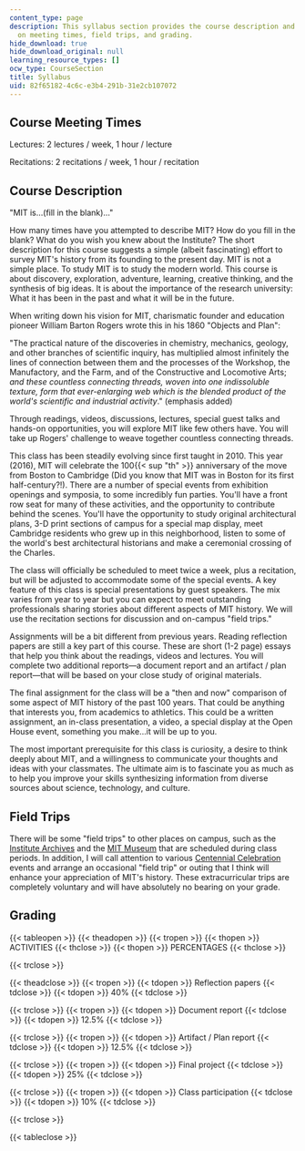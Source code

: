 ```yaml
---
content_type: page
description: This syllabus section provides the course description and information
  on meeting times, field trips, and grading.
hide_download: true
hide_download_original: null
learning_resource_types: []
ocw_type: CourseSection
title: Syllabus
uid: 82f65182-4c6c-e3b4-291b-31e2cb107072
---
```


Course Meeting Times
--------------------

Lectures: 2 lectures / week, 1 hour / lecture

Recitations: 2 recitations / week, 1 hour / recitation

Course Description
------------------

"MIT is…(fill in the blank)…"

How many times have you attempted to describe MIT? How do you fill in the blank? What do you wish you knew about the Institute? The short description for this course suggests a simple (albeit fascinating) effort to survey MIT's history from its founding to the present day. MIT is not a simple place. To study MIT is to study the modern world. This course is about discovery, exploration, adventure, learning, creative thinking, and the synthesis of big ideas. It is about the importance of the research university: What it has been in the past and what it will be in the future.

When writing down his vision for MIT, charismatic founder and education pioneer William Barton Rogers wrote this in his 1860 "Objects and Plan":

"The practical nature of the discoveries in chemistry, mechanics, geology, and other branches of scientific inquiry, has multiplied almost infinitely the lines of connection between them and the processes of the Workshop, the Manufactory, and the Farm, and of the Constructive and Locomotive Arts; _and these countless connecting threads, woven into one indissoluble texture, form that ever-enlarging web which is the blended product of the world's scientific and industrial activity_." (emphasis added)

Through readings, videos, discussions, lectures, special guest talks and hands-on opportunities, you will explore MIT like few others have. You will take up Rogers' challenge to weave together countless connecting threads.

This class has been steadily evolving since first taught in 2010. This year (2016), MIT will celebrate the 100{{< sup "th" >}} anniversary of the move from Boston to Cambridge (Did you know that MIT was in Boston for its first half-century?!). There are a number of special events from exhibition openings and symposia, to some incredibly fun parties. You'll have a front row seat for many of these activities, and the opportunity to contribute behind the scenes. You'll have the opportunity to study original architectural plans, 3-D print sections of campus for a special map display, meet Cambridge residents who grew up in this neighborhood, listen to some of the world's best architectural historians and make a ceremonial crossing of the Charles.

The class will officially be scheduled to meet twice a week, plus a recitation, but will be adjusted to accommodate some of the special events. A key feature of this class is special presentations by guest speakers. The mix varies from year to year but you can expect to meet outstanding professionals sharing stories about different aspects of MIT history. We will use the recitation sections for discussion and on-campus "field trips."

Assignments will be a bit different from previous years. Reading reflection papers are still a key part of this course. These are short (1-2 page) essays that help you think about the readings, videos and lectures. You will complete two additional reports—a document report and an artifact / plan report—that will be based on your close study of original materials.

The final assignment for the class will be a "then and now" comparison of some aspect of MIT history of the past 100 years. That could be anything that interests you, from academics to athletics. This could be a written assignment, an in-class presentation, a video, a special display at the Open House event, something you make…it will be up to you.

The most important prerequisite for this class is curiosity, a desire to think deeply about MIT, and a willingness to communicate your thoughts and ideas with your classmates. The ultimate aim is to fascinate you as much as to help you improve your skills synthesizing information from diverse sources about science, technology, and culture.

Field Trips
-----------

There will be some "field trips" to other places on campus, such as the [Institute Archives](https://libraries.mit.edu/archives/) and the [MIT Museum](http://web.mit.edu/museum/) that are scheduled during class periods. In addition, I will call attention to various [Centennial Celebration](http://mit2016.mit.edu/) events and arrange an occasional "field trip" or outing that I think will enhance your appreciation of MIT's history. These extracurricular trips are completely voluntary and will have absolutely no bearing on your grade.

Grading
-------

{{< tableopen >}}
{{< theadopen >}}
{{< tropen >}}
{{< thopen >}}
ACTIVITIES
{{< thclose >}}
{{< thopen >}}
PERCENTAGES
{{< thclose >}}

{{< trclose >}}

{{< theadclose >}}
{{< tropen >}}
{{< tdopen >}}
Reflection papers
{{< tdclose >}}
{{< tdopen >}}
40%
{{< tdclose >}}

{{< trclose >}}
{{< tropen >}}
{{< tdopen >}}
Document report
{{< tdclose >}}
{{< tdopen >}}
12.5%
{{< tdclose >}}

{{< trclose >}}
{{< tropen >}}
{{< tdopen >}}
Artifact / Plan report
{{< tdclose >}}
{{< tdopen >}}
12.5%
{{< tdclose >}}

{{< trclose >}}
{{< tropen >}}
{{< tdopen >}}
Final project
{{< tdclose >}}
{{< tdopen >}}
25%
{{< tdclose >}}

{{< trclose >}}
{{< tropen >}}
{{< tdopen >}}
Class participation
{{< tdclose >}}
{{< tdopen >}}
10%
{{< tdclose >}}

{{< trclose >}}

{{< tableclose >}}